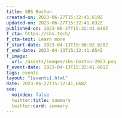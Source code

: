 ```yaml
---
title: SBS Boston
created-on: 2023-06-27T15:32:41.619Z
updated-on: 2023-06-27T15:32:41.632Z
published-on: 2023-06-27T15:32:41.640Z
f_cta: https://sbs.tech/
f_cta-text: Learn more
f_start-date: 2023-04-13T15:36:02.820Z
f_end-date: 2023-04-13T15:32:41.654Z
f_image:
  url: /assets/images/sbs-boston-2023.png
f_event-date: 2023-04-13T15:32:41.661Z
tags: events
layout: "[events].html"
date: 2023-06-27T15:32:41.668Z
seo:
  noindex: false
  twitter:title: summary
  twitter:card: summary
---
```

